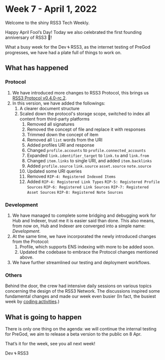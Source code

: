 # Week 7 - April 1, 2022

Welcome to the shiny RSS3 Tech Weekly.

Happy April Fool’s Day! Today we also celebrated the first founding anniversary of RSS3 🎉!

What a busy week for the Dev 🌀 RSS3, as the internet testing of PreGod progresses, we have had a plate full of things to work on.

## What has happened

### Protocol

1. We have introduced more changes to RSS3 Protocol, this brings us [RSS3 Protocol v0.4.0-rc.2](https://rss3.io/protocol/v0.4.0-rc.2.html).
2. In this version, we have added the followings:
    1. A clearer document structure
    2. Scaled down the protocol's storage scope, switched to index all content from third-party platforms
        1. Removed all signatures
        2. Removed the concept of file and replace it with responses
        3. Trimmed down the concept of item
        4. Removed all `list` words from the URI
        5. Added profiles URI and response
        6. Changed `profile.accounts` to `profile.connected_accounts`
        7. Expanded `link.identifier_target` to `link.to` and `link.from`
        8. Changed `item.links` to single URI, and added `item.backlinks`
        9. Added `profile.source` `link.source` `asset.source` `note.source`
        10. Updated some URI queries
        11. Removed `RIP-4: Registered Indexed Items`
        12. Added `RIP-4: Registered Link Types` `RIP-5: Registered Profile Sources` `RIP-6: Registered Link Sources` `RIP-7: Registered Asset Sources` `RIP-8: Registered Note Sources`

### Development

1. We have managed to complete some bridging and debugging work for Hub and Indexer, trust me it is easier said than done. This also means, from now on, Hub and Indexer are converged into a simple name: *Development.*
2. At the same time, we have incorporated the newly introduced changes from the Protocol:
    1. Profile, which supports ENS indexing with more to be added soon.
    2. Updated the codebase to embrace the Protocol changes mentioned above.
3. We have further streamlined our testing and deployment workflows.

### Others

Behind the door, the crew had intensive daily sessions on various topics concerning the design of the RSS3 Network. The discussions inspired some fundamental changes and made our week even busier (In fact, the busiest week by [coding activities](https://github.com/NaturalSelectionLabs/RSS3-PreGod/graphs/code-frequency).)

## What is going to happen

There is only one thing on the agenda: we will continue the internal testing for PreGod, we aim to release a beta version to the public on 8 Apr.

That’s it for the week, see you all next week!

Dev 🌀 RSS3
